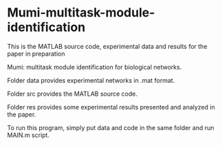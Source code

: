 # Mumi-multitask-module-identification

This is the MATLAB source code, experimental data and results for the paper in preparation

Mumi: multitask module identification for biological networks.

Folder data provides experimental networks in .mat format.

Folder src provides the MATLAB source code.

Folder res provides some experimental results presented and analyzed in the paper.

To run this program, simply put data and code in the same folder and run MAIN.m script.
